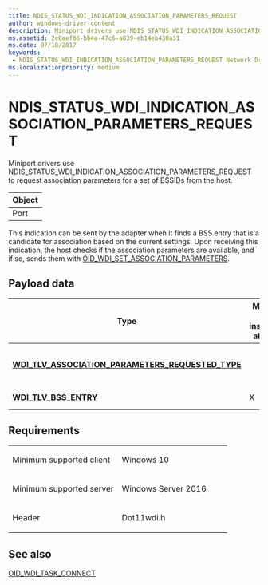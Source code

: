 ```yaml
---
title: NDIS_STATUS_WDI_INDICATION_ASSOCIATION_PARAMETERS_REQUEST
author: windows-driver-content
description: Miniport drivers use NDIS_STATUS_WDI_INDICATION_ASSOCIATION_PARAMETERS_REQUEST to request association parameters for a set of BSSIDs from the host.
ms.assetid: 2c8aef86-bb4a-47c6-a839-eb14eb430a31
ms.date: 07/18/2017
keywords:
 - NDIS_STATUS_WDI_INDICATION_ASSOCIATION_PARAMETERS_REQUEST Network Drivers Starting with Windows Vista
ms.localizationpriority: medium
---
```


# NDIS\_STATUS\_WDI\_INDICATION\_ASSOCIATION\_PARAMETERS\_REQUEST


Miniport drivers use NDIS\_STATUS\_WDI\_INDICATION\_ASSOCIATION\_PARAMETERS\_REQUEST to request association parameters for a set of BSSIDs from the host.

| Object |
|--------|
| Port   |

 

This indication can be sent by the adapter when it finds a BSS entry that is a candidate for association based on the current settings. Upon receiving this indication, the host checks if the association parameters are available, and if so, sends them with [OID\_WDI\_SET\_ASSOCIATION\_PARAMETERS](oid-wdi-set-association-parameters.md).

## Payload data


| Type                                                                                                             | Multiple TLV instances allowed | Optional | Description                                   |
|------------------------------------------------------------------------------------------------------------------|--------------------------------|----------|-----------------------------------------------|
| [**WDI\_TLV\_ASSOCIATION\_PARAMETERS\_REQUESTED\_TYPE**](https://msdn.microsoft.com/library/windows/hardware/dn926131) |                                |          | The list of requested association parameters. |
| [**WDI\_TLV\_BSS\_ENTRY**](https://msdn.microsoft.com/library/windows/hardware/dn926162)                                                           | X                              | X        | The list of BSSIDs.                           |

 

Requirements
------------

<table>
<colgroup>
<col width="50%" />
<col width="50%" />
</colgroup>
<tbody>
<tr class="odd">
<td><p>Minimum supported client</p></td>
<td><p>Windows 10</p></td>
</tr>
<tr class="even">
<td><p>Minimum supported server</p></td>
<td><p>Windows Server 2016</p></td>
</tr>
<tr class="odd">
<td><p>Header</p></td>
<td>Dot11wdi.h</td>
</tr>
</tbody>
</table>

## See also


[OID\_WDI\_TASK\_CONNECT](oid-wdi-task-connect.md)

 

 




